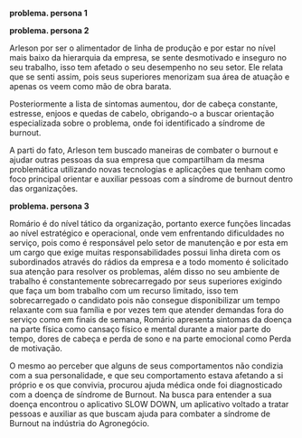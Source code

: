**problema. persona 1**

**problema. persona 2**

Arleson por ser o alimentador de linha de produção e por estar no nível mais baixo da hierarquia da empresa, se sente desmotivado e inseguro no seu trabalho, isso tem afetado o seu desempenho no seu setor. Ele relata que se senti assim, pois seus superiores menorizam sua área de atuação e apenas os veem como mão de obra barata.

Posteriormente a lista de sintomas aumentou, dor de cabeça constante, estresse, enjoos e quedas de cabelo, obrigando-o a buscar orientação especializada sobre o problema, onde foi identificado a síndrome de burnout.

A parti do fato, Arleson tem buscado maneiras de combater o burnout e ajudar outras pessoas da sua empresa que compartilham da mesma problemática utilizando novas tecnologias e aplicações que tenham como foco principal orientar e auxiliar pessoas com a síndrome de burnout dentro das organizações. 

**problema. persona 3**

Romário é do nível tático da organização, portanto exerce funções lincadas ao nível
estratégico e operacional, onde vem enfrentando dificuldades no serviço, pois como é
responsável pelo setor de manutenção e por esta em um cargo que exige muitas
responsabilidades possui linha direta com os subordinados através do rádios da empresa
e a todo momento é solicitado sua atenção para resolver os problemas, além disso no seu
ambiente de trabalho é constantemente sobrecarregado por seus superiores exigindo que
faça um bom trabalho com um recurso limitado, isso tem sobrecarregado o candidato pois
não consegue disponibilizar um tempo relaxante com sua família e por vezes tem que
atender demandas fora do serviço como em finais de semana, Romário apresenta sintomas
da doença na parte física como cansaço físico e mental durante a maior parte do tempo,
dores de cabeça e perda de sono e na parte emocional como Perda de motivação.

O mesmo ao perceber que alguns de seus comportamentos não condizia com a sua
personalidade, e que seu comportamento estava afetando a si próprio e os que convivia,
procurou ajuda médica onde foi diagnosticado com a doença de síndrome de Burnout. Na
busca para entender a sua doença encontrou o aplicativo SLOW DOWN, um aplicativo
voltado a tratar pessoas e auxiliar as que buscam ajuda para combater a síndrome de
Burnout na indústria do Agronegócio.
